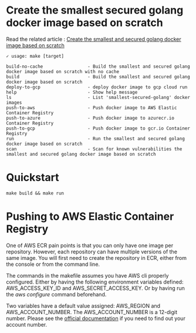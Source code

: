 # Create the smallest secured golang docker image based on scratch

Read the related article : [Create the smallest and secured golang docker image based on scratch](https://medium.com/@chemidy/create-the-smallest-and-secured-golang-docker-image-based-on-scratch-4752223b7324)

```
✓ usage: make [target]

build-no-cache                 - Build the smallest and secured golang docker image based on scratch with no cache
build                          - Build the smallest and secured golang docker image based on scratch
deploy-to-gcp                  - deploy docker image to gcp cloud run
help                           - Show help message
ls                             - List 'smallest-secured-golang' docker images
push-to-aws                    - Push docker image to AWS Elastic Container Registry
push-to-azure                  - Push docker image to azurecr.io Container Registry
push-to-gcp                    - Push docker image to gcr.io Container Registry
run                            - Run the smallest and secured golang docker image based on scratch
scan                           - Scan for known vulnerabilities the smallest and secured golang docker image based on scratch
```

# Quickstart 

```
make build && make run
```

# Pushing to AWS Elastic Container Registry 

One of AWS ECR pain points is that you can only have one image per repository.
However, each repository can have multiple versions of the same image.
You will first need to create the repository in ECR, either from the console or from the command line.

The commands in the makefile assumes you have AWS cli properly configured.
Either by having the following environment variables defined: AWS_ACCESS_KEY_ID and AWS_SECRET_ACCESS_KEY.
Or by having run the _aws configure_ command beforehand.

Two variables have a default value assigned: AWS_REGION and AWS_ACCOUNT_NUMBER.
The AWS_ACCOUNT_NUMBER is a 12-digit number.
Please see the [official documentation](https://docs.aws.amazon.com/general/latest/gr/acct-identifiers.html) if you need to find out your account number.